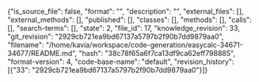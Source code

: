 {"is_source_file": false, "format": "", "description": "", "external_files": [], "external_methods": [], "published": [], "classes": [], "methods": [], "calls": [], "search-terms": [], "state": 2, "file_id": 17, "knowledge_revision": 33, "git_revision": "2929cb721ea9bd67137a5797b2f90b7dd9879aa0", "filename": "/home/kavia/workspace/code-generation/easycalc-34671-34677/README.md", "hash": "38c78f65a6f7ca13df9ca62eff798885", "format-version": 4, "code-base-name": "default", "revision_history": [{"33": "2929cb721ea9bd67137a5797b2f90b7dd9879aa0"}]}